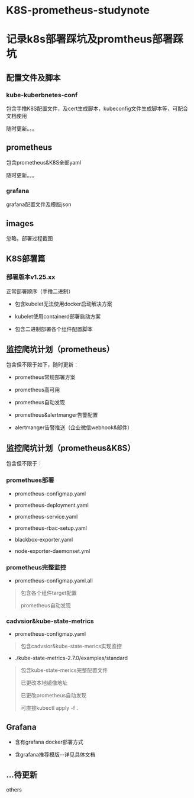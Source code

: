# K8S-prometheus-studynote

# 记录k8s部署踩坑及promtheus部署踩坑

## 配置文件及脚本

### kube-kuberbnetes-conf

包含手撸K8S配置文件，及cert生成脚本，kubeconfig文件生成脚本等，可配合文档使用

随时更新。。。

## prometheus

包含prometheus&K8S全部yaml

随时更新。。。

### grafana

grafana配置文件及模版json

## images

忽略，部署过程截图

## K8S部署篇

### 部署版本v1.25.xx

正常部署顺序（手撸二进制）

- 包含kubelet无法使用docker启动解决方案

- kubelet使用containerd部署启动方案

- 包含二进制部署各个组件配置脚本


## 监控爬坑计划（prometheus）

包含但不限于如下，随时更新：

- prometheus常规部署方案

- prometheus高可用

- prometheus自动发现

- prometheus&alertmanger告警配置

- alertmanger告警推送（企业微信webhook&邮件）


## 监控爬坑计划（prometheus&K8S）

包含但不限于：

### promethues部署

- prometheus-configmap.yaml

- prometheus-deployment.yaml

- prometheus-service.yaml

- prometheus-rbac-setup.yaml

- blackbox-exporter.yaml

- node-exporter-daemonset.yml


### prometheus完整监控

- prometheus-configmap.yaml.all


> 包含各个组件target配置
>
> prometheus自动发现

### cadvsior&kube-state-metrics

- prometheus-configmap.yaml


> 包含cadvsior&kube-state-merics实现监控

- ./kube-state-metrics-2.7.0/examples/standard


> 包含kube-state-merics完整配置文件
>
> 已更改本地镜像地址
>
> 已更改prometheus自动发现
>
> 可直接kubectl apply -f .

## Grafana

- 含有grafana docker部署方式

- 含grafana推荐模版--详见具体文档


## ...待更新

others



